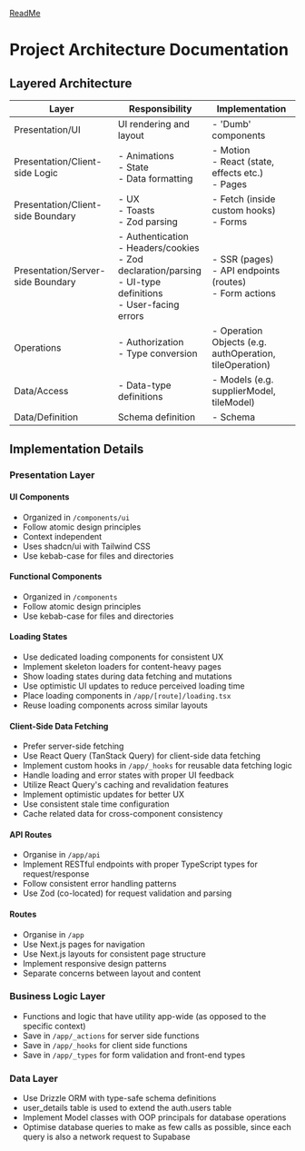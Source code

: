 [ReadMe](/README.md)

# Project Architecture Documentation

## Layered Architecture

| Layer | Responsibility | Implementation |
|-------|---------------|----------------|
| Presentation/UI | UI rendering and layout | - 'Dumb' components |
| Presentation/Client-side Logic | - Animations<br>- State<br>- Data formatting<br> | - Motion<br>- React (state, effects etc.)<br>- Pages |
| Presentation/Client-side Boundary | - UX<br>- Toasts<br>- Zod parsing | - Fetch (inside custom hooks)<br>- Forms |
| Presentation/Server-side Boundary | - Authentication<br>- Headers/cookies<br>- Zod declaration/parsing<br>- UI-type definitions<br>- User-facing errors | - SSR (pages)<br>- API endpoints (routes)<br>- Form actions |
| Operations | - Authorization<br>- Type conversion | - Operation Objects (e.g. authOperation, tileOperation) |
| Data/Access | - Data-type definitions | - Models (e.g. supplierModel, tileModel) |
| Data/Definition | Schema definition | - Schema |

## Implementation Details

### Presentation Layer

#### UI Components
- Organized in `/components/ui`
- Follow atomic design principles
- Context independent
- Uses shadcn/ui with Tailwind CSS
- Use kebab-case for files and directories

#### Functional Components
- Organized in `/components`
- Follow atomic design principles
- Use kebab-case for files and directories

#### Loading States
- Use dedicated loading components for consistent UX
- Implement skeleton loaders for content-heavy pages
- Show loading states during data fetching and mutations
- Use optimistic UI updates to reduce perceived loading time
- Place loading components in `/app/[route]/loading.tsx`
- Reuse loading components across similar layouts

#### Client-Side Data Fetching
- Prefer server-side fetching
- Use React Query (TanStack Query) for client-side data fetching
- Implement custom hooks in `/app/_hooks` for reusable data fetching logic
- Handle loading and error states with proper UI feedback
- Utilize React Query's caching and revalidation features
- Implement optimistic updates for better UX
- Use consistent stale time configuration
- Cache related data for cross-component consistency

#### API Routes
- Organise in `/app/api`
- Implement RESTful endpoints with proper TypeScript types for request/response
- Follow consistent error handling patterns
- Use Zod (co-located) for request validation and parsing

#### Routes
- Organise in `/app`
- Use Next.js pages for navigation
- Use Next.js layouts for consistent page structure
- Implement responsive design patterns
- Separate concerns between layout and content

### Business Logic Layer
- Functions and logic that have utility app-wide (as opposed to the specific context)
- Save in `/app/_actions` for server side functions
- Save in `/app/_hooks` for client side functions
- Save in `/app/_types` for form validation and front-end types

### Data Layer
- Use Drizzle ORM with type-safe schema definitions
- user_details table is used to extend the auth.users table
- Implement Model classes with OOP principals for database operations
- Optimise database queries to make as few calls as possible, since each query is also a network request to Supabase

